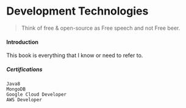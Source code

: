 # Development Technologies

> Think of free & open-source as Free speech and not Free beer.

#### Introduction

This book is everything that I know or need to refer to.

##### Certifications

```
Java8
MongoDB
Google Cloud Developer
AWS Developer
```



